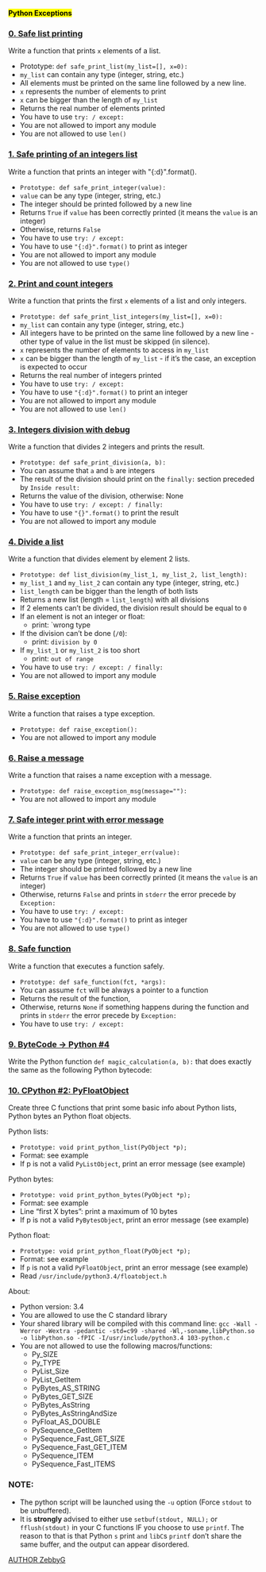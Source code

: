 <strong><mark>Python Exceptions</mark></strong>

### [0. Safe list printing](0-safe_print_list.py)

Write a function that prints `x` elements of a list.

- Prototype: `def safe_print_list(my_list=[], x=0):`
- `my_list` can contain any type (integer, string, etc.)
- All elements must be printed on the same line followed by a new line.
- `x` represents the number of elements to print
- `x` can be bigger than the length of `my_list`
- Returns the real number of elements printed
- You have to use `try: / except:`
- You are not allowed to import any module
- You are not allowed to use `len()`

### [1. Safe printing of an integers list](1-safe_print_integer.py)

Write a function that prints an integer with "{:d}".format().

- `Prototype: def safe_print_integer(value):`
- `value` can be any type (integer, string, etc.)
- The integer should be printed followed by a new line
- Returns `True` if `value` has been correctly printed (it means the `value` is an integer)
- Otherwise, returns `False`
- You have to use `try: / except:`
- You have to use `"{:d}".format()` to print as integer
- You are not allowed to import any module
- You are not allowed to use `type()`

### [2. Print and count integers](2-safe_print_list_integers.py)

Write a function that prints the first `x` elements of a list and only integers.

- `Prototype: def safe_print_list_integers(my_list=[], x=0):`
- `my_list` can contain any type (integer, string, etc.)
- All integers have to be printed on the same line followed by a new line - other type of value in the list must be skipped (in silence).
- `x` represents the number of elements to access in `my_list`
- `x` can be bigger than the length of `my_list` - if it’s the case, an exception is expected to occur
- Returns the real number of integers printed
- You have to use `try: / except:`
- You have to use `"{:d}".format()` to print an integer
- You are not allowed to import any module
- You are not allowed to use `len()`

### [3. Integers division with debug](3-safe_print_division.py)

Write a function that divides 2 integers and prints the result.

- `Prototype: def safe_print_division(a, b):`
- You can assume that `a` and `b` are integers
- The result of the division should print on the `finally:` section preceded by `Inside result:`
- Returns the value of the division, otherwise: None
- You have to use `try: / except: / finally:`
- You have to use `"{}".format()` to print the result
- You are not allowed to import any module

### [4. Divide a list](4-list_division.py)

Write a function that divides element by element 2 lists.

- `Prototype: def list_division(my_list_1, my_list_2, list_length):`
- `my_list_1` and `my_list_2` can contain any type (integer, string, etc.)
- `list_length` can be bigger than the length of both lists
- Returns a new list (length = `list_length`) with all divisions
- If 2 elements can’t be divided, the division result should be equal to `0`
- If an element is not an integer or float:
   - print: `wrong type
- If the division can’t be done (`/0`):
   - print: `division by 0`
- If `my_list_1` or `my_list_2` is too short
   - print: `out of range`
- You have to use `try: / except: / finally:`
- You are not allowed to import any module

### [5. Raise exception](5-raise_exception.py)

Write a function that raises a type exception.

- `Prototype: def raise_exception():`
- You are not allowed to import any module

### [6. Raise a message](6-raise_exception_msg.py)

Write a function that raises a name exception with a message.

- `Prototype: def raise_exception_msg(message=""):`
- You are not allowed to import any module

### [7. Safe integer print with error message](100-safe_print_integer_err.py)

Write a function that prints an integer.

- `Prototype: def safe_print_integer_err(value):`
- `value` can be any type (integer, string, etc.)
- The integer should be printed followed by a new line
- Returns `True` if `value` has been correctly printed (it means the `value` is an integer)
- Otherwise, returns `False` and prints in `stderr` the error precede by `Exception:`
- You have to use `try: / except:`
- You have to use `"{:d}".format()` to print as integer
- You are not allowed to use `type()`

### [8. Safe function](101-safe_function.py)

Write a function that executes a function safely.

- `Prototype: def safe_function(fct, *args):`
- You can assume `fct` will be always a pointer to a function
- Returns the result of the function,
- Otherwise, returns `None` if something happens during the function and prints in `stderr` the error precede by `Exception:`
- You have to use `try: / except:`

### [9. ByteCode -> Python #4](102-magic_calculation.py)

Write the Python function `def magic_calculation(a, b):` that does exactly the same as the following Python bytecode:

### [10. CPython #2: PyFloatObject](103-python.c)

Create three C functions that print some basic info about Python lists, Python bytes an Python float objects.

Python lists:
 - `Prototype: void print_python_list(PyObject *p);`
 - Format: see example
 - If p is not a valid `PyListObject`, print an error message (see example)

Python bytes:
  - `Prototype: void print_python_bytes(PyObject *p);`
  - Format: see example
  - Line “first X bytes”: print a maximum of 10 bytes
  - If p is not a valid `PyBytesObject`, print an error message (see example)

Python float:
  - `Prototype: void print_python_float(PyObject *p);`
  - Format: see example
  - If `p` is not a valid `PyFloatObject`, print an error message (see example)
  - Read `/usr/include/python3.4/floatobject.h`

About:
  - Python version: 3.4
  - You are allowed to use the C standard library
  - Your shared library will be compiled with this command line: `gcc -Wall -Werror -Wextra -pedantic -std=c99 -shared -Wl,-soname,libPython.so -o libPython.so -fPIC -I/usr/include/python3.4 103-python.c`
  - You are not allowed to use the following macros/functions:
       - Py_SIZE
       - Py_TYPE 
       - PyList_Size 
       - PyList_GetItem
       - PyBytes_AS_STRING
       - PyBytes_GET_SIZE
       - PyBytes_AsString
       - PyBytes_AsStringAndSize
       - PyFloat_AS_DOUBLE
       - PySequence_GetItem
       - PySequence_Fast_GET_SIZE
       - PySequence_Fast_GET_ITEM
       - PySequence_ITEM
       - PySequence_Fast_ITEMS

### NOTE:
  - The python script will be launched using the `-u` option (Force `stdout` to be unbuffered).
  - It is <strong> strongly </strong> advised to either use `setbuf(stdout, NULL);` or `fflush(stdout)` in your C functions IF you choose to use `printf`. The reason to that is that Python `s` print `and` `libC`s `printf` don’t share the same buffer, and the output can appear disordered.

<a href="https://github.com/zebbyG/alx-higher_level_programming/tree/master/0x05-python-exceptions">AUTHOR ZebbyG</a>
